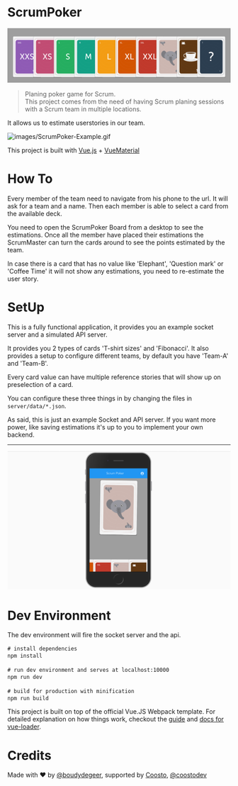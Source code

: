 # ScrumPoker

![images/ScrumPoker.gif](images/ScrumPoker-Deck.png)

> Planing poker game for Scrum.  
> This project comes from the need of having Scrum planing sessions with
> a Scrum team in multiple locations.

It allows us to estimate userstories in our team.


![images/ScrumPoker-Example.gif](images/ScrumPoker-Example.gif)

This project is built with [Vue.js](https://vuejs.org) + [VueMaterial](https://vuematerial.github.io/#/)

# How To
Every member of the team need to navigate from his phone to the url.
It will ask for a team and a name.
Then each member is able to select a card from the available deck.

You need to open the ScrumPoker Board from a desktop to see the estimations.
Once all the member have placed their estimations the ScrumMaster can turn the cards 
around to see the points estimated by the team.

In case there is a card that has no value like 'Elephant', 'Question mark' or 'Coffee Time'
it will not show any estimations, you need to re-estimate the user story.


# SetUp
This is a fully functional application, it provides you an example socket server
and a simulated API server.

It provides you 2 types of cards 'T-shirt sizes' and 'Fibonacci'. 
It also provides a setup to configure different teams, by default you have 
'Team-A' and 'Team-B'.

Every card value can have multiple reference stories that will show up on preselection
of a card.

You can configure these three things in by changing the files in `server/data/*.json`.
 
As said, this is just an example Socket and API server. If you want more power, like saving estimations
it's up to you to implement your own backend.

-------------------------------------------------------------------------------------------------------

![images/ScrumPoker.gif](images/ScrumPoker-Mobile.png)

 

# Dev Environment
The dev environment will fire the socket server and the api.


```
# install dependencies
npm install
	
# run dev environment and serves at localhost:10000
npm run dev

# build for production with minification
npm run build

```

This project is built on top of the official Vue.JS Webpack template. 
For detailed explanation on how things work, checkout the [guide](http://vuejs-templates.github.io/webpack/) and [docs for vue-loader](http://vuejs.github.io/vue-loader).


# Credits
Made with ❤️ by [@boudydegeer](https://twitter.com/boudydegeer), supported by [Coosto](https://www.coosto.com/en), [@coostodev](https://twitter.com/coostodev)